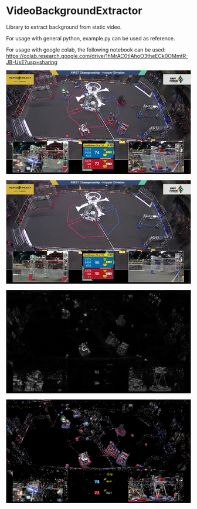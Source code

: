 # VideoBackgroundExtractor
Library to extract background from static video. 

For usage with general python, example.py can be used as reference.

For usage with google colab, the following notebook can be used: https://colab.research.google.com/drive/1hMrAC0tIAhoO3theECk0OMmtR-JB-UsE?usp=sharing

![Original Image](https://github.com/HenriqueSchmitz/VideoBackgroundExtractor/blob/main/samples/originalImage.png)

![Background from Video](https://github.com/HenriqueSchmitz/VideoBackgroundExtractor/blob/main/samples/background.png)

![Difference to Background](https://github.com/HenriqueSchmitz/VideoBackgroundExtractor/blob/main/samples/differenceToBackground.png)

![No Background Image](https://github.com/HenriqueSchmitz/VideoBackgroundExtractor/blob/main/samples/noBackgroundImage.png)